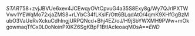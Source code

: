 $START$58+zvjJBVUe6xev4JCEwqyOVtCpvuG4a35S8Exy8g/Wy7QJrlPXTWVwv1YEWqMo72xjaZMS8+rLYbC34fLKslF/Ott6BLqdAtO/4qmK9XHfGgBzMubO3VaUeRvXckuCdhIngjURPQNcd+Bhj4EZ/oJ/H9jSbYWXMH9PWw+mOkgowmaqTfCx0L0oNoinPXiKZ6SgKBpF1BtIAcIeoaqM0sA==$END$